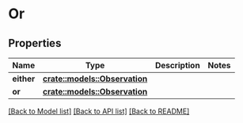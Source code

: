 # Or

## Properties

Name | Type | Description | Notes
------------ | ------------- | ------------- | -------------
**either** | [**crate::models::Observation**](Observation.md) |  | 
**or** | [**crate::models::Observation**](Observation.md) |  | 

[[Back to Model list]](../README.md#documentation-for-models) [[Back to API list]](../README.md#documentation-for-api-endpoints) [[Back to README]](../README.md)



